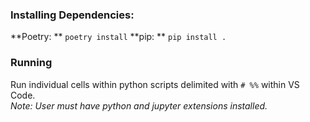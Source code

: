 ### Installing Dependencies:
**Poetry: ** `poetry install`
**pip: ** `pip install .`

### Running
Run individual cells within python scripts delimited with `# %%` within VS Code.  
*Note: User must have python and jupyter extensions installed.*